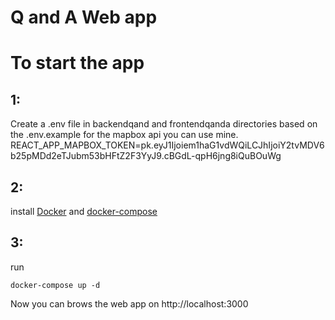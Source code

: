 # Q and A Web app

# To start the app

## 1:

Create a .env file in backendqand and frontendqanda directories based on the .env.example
for the mapbox api you can use mine.
REACT_APP_MAPBOX_TOKEN=pk.eyJ1Ijoiem1haG1vdWQiLCJhIjoiY2tvMDV6b25pMDd2eTJubm53bHFtZ2F3YyJ9.cBGdL-qpH6jng8iQuBOuWg

## 2:

install [Docker](https://docs.docker.com/get-docker/) and [docker-compose](https://docs.docker.com/compose/install/)

## 3:

run

```
docker-compose up -d
```

Now you can brows the web app on http://localhost:3000
